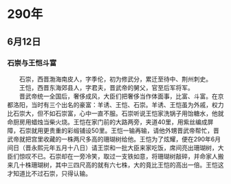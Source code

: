 # 290年
## 6月12日
### 石崇与王恺斗富
　　石崇，西晋渤海南皮人，字季伦，初为修武分，累迁至待中、荆州刺史。<br>　　王恺，西晋东海郊县人，字君夫，晋武帝的舅父，官至后军将军。<br>　　晋武帝统一全国后，奢侈成风，大臣们把奢侈当作体面事，比富、斗富。在京都洛阳，当时有三个出名的豪富：羊诱、王恺、石崇。羊诱、王恺虽为外戚，权力比石崇大，但不如石崇富，心中一直不服。石崇听说王恺家洗锅子用饴糖水，他就命厨房用蜡烛当柴火烧。王恺在家门前的大路两旁，夹道40里，用紫丝编成屏障，石崇就用更贵重的彩缎铺设50里。王恺一输再输，请他外甥晋武帝帮忙，晋武帝就把宫里收藏的一株两尺多高的珊瑚树给他。王恺为了炫耀，便在290年6月间日（晋永熙元年五月十八日）请王崇和一批大臣来家吃饭，席间亮出珊瑚树，大臣们惊叹不已。石崇却在一旁冷笑，取过一支铁如意，将珊瑚树敲碎，并命家人搬来几十株珊瑚树，其中三四尺高的就有六七株，大的竟比王恺的高出一倍。王恺这才知道比不过石崇，只得认输。
<comment/>